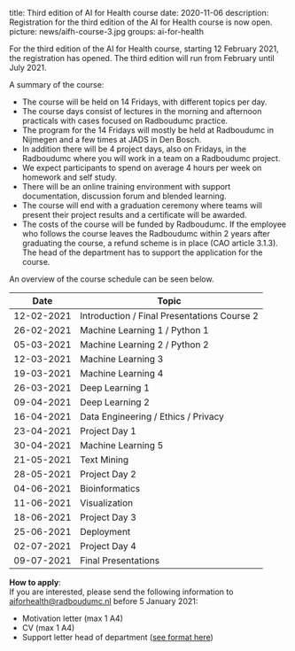 title: Third edition of AI for Health course
date: 2020-11-06
description: Registration for the third edition of the AI for Health course is now open.
picture: news/aifh-course-3.jpg
groups: ai-for-health

For the third edition of the AI for Health course, starting 12 February 2021, the registration has opened. The third edition will run from February until July 2021.

A summary of the course:

- The course will be held on 14 Fridays, with different topics per day.
- The course days consist of lectures in the morning and afternoon practicals with cases focused on Radboudumc practice.
- The program for the 14 Fridays will mostly be held at Radboudumc in Nijmegen and a few times at JADS in Den Bosch.
- In addition there will be 4 project days, also on Fridays, in the Radboudumc where you will work in a team on a Radboudumc project.
- We expect participants to spend on average 4 hours per week on homework and self study.
- There will be an online training environment with support documentation, discussion forum and blended learning.
- The course will end with a graduation ceremony where teams will present their project results and a certificate will be awarded.
- The costs of the course will be funded by Radboudumc. If the employee who follows the course leaves the Radboudumc within 2 years after graduating the course, a refund scheme is in place (CAO article 3.1.3). The head of the department has to support the application for the course. 

An overview of the course schedule can be seen below.

| Date  |  Topic  |
| ----- | ------- |
| 12-02-2021 | Introduction / Final Presentations Course 2 | 
| 26-02-2021 | Machine Learning 1 / Python 1 |
| 05-03-2021 |	Machine Learning 2 / Python 2 |
| 12-03-2021 | Machine Learning 3 |
| 19-03-2021 | Machine Learning 4 |
| 26-03-2021 |	Deep Learning 1 |
| 09-04-2021 |	Deep Learning 2 |
| 16-04-2021 |	Data Engineering / Ethics / Privacy |
| 23-04-2021 |	Project Day 1 |
| 30-04-2021 |	Machine Learning 5 |
| 21-05-2021 |	Text Mining |
| 28-05-2021 |	Project Day 2 |
| 04-06-2021 |	Bioinformatics |
| 11-06-2021 |	Visualization |
| 18-06-2021 |	Project Day 3 |
| 25-06-2021 |	Deployment | 
| 02-07-2021 | Project Day 4 |
| 09-07-2021 |	Final Presentations  |


**How to apply**:<br>
If you are interested, please send the following information to aiforhealth@radboudumc.nl before 5 January 2021:

- Motivation letter (max 1 A4)
- CV (max 1 A4)
- Support letter head of department ([see format here](https://www.radboudumc.nl/intranet/getmedia/722df5b9-18e5-473e-978f-fd8bb4636564/Concept-akkoord-Afdelingshoofd-deelname-cursus-februari-2021.aspx))
